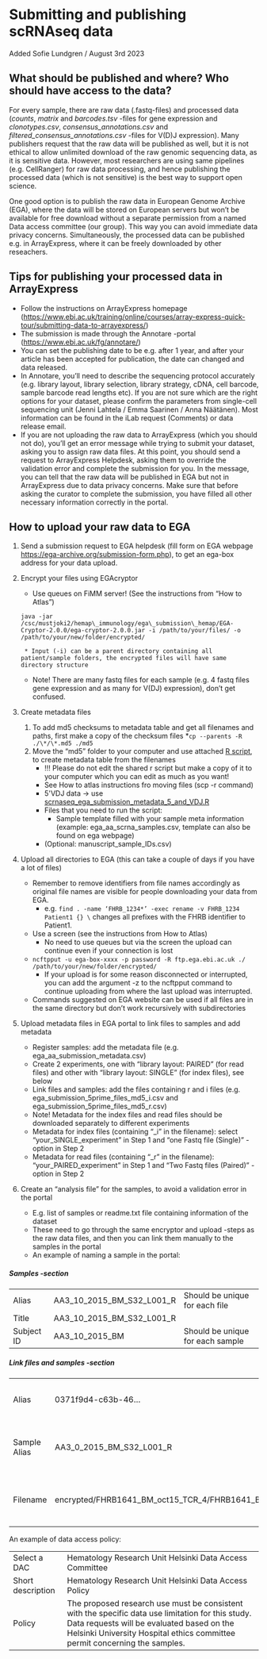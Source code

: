 # Submitting and publishing scRNAseq data

Added Sofie Lundgren / August 3rd 2023

## What should be published and where? Who should have access to the data?

For every sample, there are raw data (.fastq-files) and processed data (*counts*, *matrix* and *barcodes.tsv* -files for gene expression and *clonotypes.csv*, *consensus\_annotations.csv* and *filtered\_consensus\_annotations.csv* -files for V(D)J expression). Many publishers request that the raw data will be published as well, but it is not ethical to allow unlimited download of the raw genomic sequencing data, as it is sensitive data. However, most researchers are using same pipelines (e.g. CellRanger) for raw data processing, and hence publishing the processed data (which is not sensitive) is the best way to support open science.

One good option is to publish the raw data in European Genome Archive (EGA), where the data will be stored on European servers but won’t be available for free download without a separate permission from a named Data access committee (our group). This way you can avoid immediate data privacy concerns. Simultaneously, the processed data can be published e.g. in ArrayExpress, where it can be freely downloaded by other reseachers.

## Tips for publishing your processed data in ArrayExpress

* Follow the instructions on ArrayExpress homepage (https://www.ebi.ac.uk/training/online/courses/array-express-quick-tour/submitting-data-to-arrayexpress/) 
* The submission is made through the Annotare -portal (https://www.ebi.ac.uk/fg/annotare/) 
* You can set the publishing date to be e.g. after 1 year, and after your article has been accepted for publication, the date can changed and data released.
* In Annotare, you’ll need to describe the sequencing protocol accurately (e.g. library layout, library selection, library strategy, cDNA, cell barcode, sample barcode read lengths etc). If you are not sure which are the right options for your dataset, please confirm the parameters from single-cell sequencing unit (Jenni Lahtela / Emma Saarinen / Anna Näätänen). Most information can be found in the iLab request (Comments) or data release email.
* If you are not uploading the raw data to ArrayExpress (which you should not do), you’ll get an error message while trying to submit your dataset, asking you to assign raw data files. At this point, you should send a request to ArrayExpress Helpdesk, asking them to override the validation error and complete the submission for you. In the message, you can tell that the raw data will be published in EGA but not in ArrayExpress due to data privacy concerns. Make sure that before asking the curator to complete the submission, you have filled all other necessary information correctly in the portal.

## How to upload your raw data to EGA
1. Send a submission request to EGA helpdesk (fill form on EGA webpage https://ega-archive.org/submission-form.php), to get an ega-box address for your data upload.

2. Encrypt your files using EGAcryptor
    * Use queues on FiMM server! (See the instructions from “How to Atlas”)
    
    ```java -jar /csc/mustjoki2/hemap\_immunology/ega\_submission\_hemap/EGA-Cryptor-2.0.0/ega-cryptor-2.0.0.jar -i /path/to/your/files/ -o /path/to/your/new/folder/encrypted/```

        * Input (-i) can be a parent directory containing all patient/sample folders, the encrypted files will have same directory structure
    * Note! There are many fastq files for each sample (e.g. 4 fastq files gene expression and as many for V(DJ) expression), don’t get confused.
    
3.	Create metadata files
    1. To add md5 checksums to metadata table and get all filenames and paths, first make a copy of the checksum files
        *```cp --parents -R ./\*/\*.md5 ./md5```
    2.  Move the “md5” folder to your computer and use attached [R script](scrnaseq_ega_submission_metadata_3_and_5_.R), to create metadata table from the filenames
        * !!! Please do not edit the shared r script but make a copy of it to your computer which you can edit as much as you want!
        * See How to atlas instructions fro moving files (scp -r command)
        * 5'VDJ data -> use [scrnaseq_ega_submission_metadata_5_and_VDJ.R](scrnaseq_ega_submission_metadata_5_and_VDJ.R)
        * Files that you need to run the script:
            * Sample template filled with your sample meta information (example: ega\_aa\_scrna\_samples.csv, template can also be found on ega webpage)
         * (Optional: manuscript\_sample\_IDs.csv)
3.	Upload all directories to EGA (this can take a couple of days if you have a lot of files)
    * Remember to remove identifiers from file names accordingly as original file names are visible for people downloading your data from EGA. 
        * e.g. ```find . -name ‘FHRB_1234*’ -exec rename -v FHRB_1234 Patient1 {} \``` changes all prefixes with the FHRB identifier to Patient1.
    * Use a screen (see the instructions from How to Atlas)
        * No need to use queues but via the screen the upload can continue even if your connection is lost
    * ```ncftpput -u ega-box-xxxx -p password -R ftp.ega.ebi.ac.uk ./ /path/to/your/new/folder/encrypted/``` 
        * If your upload is for some reason disconnected or interrupted, you can add the argument -z to the ncftpput command to continue uploading from where the last upload was interrupted.
    * Commands suggested on EGA website can be used if all files are in the same directory but don’t work recursively with subdirectories
4.	Upload metadata files in EGA portal to link files to samples and add metadata
    * Register samples: add the metadata file (e.g. ega\_aa\_submission\_metadata.csv)
    * Create 2 experiments, one with “library layout: PAIRED” (for read files) and other with “library layout: SINGLE” (for index files), see below
    * Link files and samples: add the files containing r and i files (e.g. ega\_submission\_5prime\_files\_md5\_i.csv and ega\_submission\_5prime\_files\_md5\_r.csv)
    * Note! Metadata for the index files and read files should be downloaded separately to different experiments
    * Metadata for index files (containing “\_i” in the filename): select “your\_SINGLE\_experiment” in Step 1 and “one Fastq file (Single)” -option in Step 2
    * 	Metadata for read files (containing “\_r” in the filename): “your\_PAIRED\_experiment” in Step 1 and “Two Fastq files (Paired)” -option in Step 2
5.	Create an “analysis file” for the samples, to avoid a validation error in the portal
    * E.g. list of samples or readme.txt file containing information of the dataset
    * These need to go through the same encryptor and upload -steps as the raw data files, and then you can link them manually to the samples in the portal
    * An example of naming a sample in the portal:
 
 ##### Samples -section

|        |           |  |
| ---------- |---------------------------------| ------------------------------|
| Alias      | AA3\_10\_2015\_BM\_S32\_L001\_R | Should be unique for each file|
| Title      | AA3\_10\_2015\_BM\_S32\_L001\_R      |  |
| Subject ID | AA3\_10\_2015\_BM      | Should be unique for each sample |

 ##### Link files and samples -section

|        |           |  |
| ---------- |---------------------------------| ------------------------------|
| Alias      | 0371f9d4-c63b-46… | Created by the submission system |
| Sample Alias      | AA3\_0\_2015\_BM\_S32\_L001\_R | Should be same as in the samples -section |
| Filename | encrypted/FHRB1641\_BM\_oct15\_TCR\_4/FHRB1641\_BM\_oct15\_TCR\_L001\_R\_fastq.gz | Should match the name of uploaded file |


An example of data access policy:

 |        |           | 
| ---------- |---------------------------------| 
| Select a DAC      | Hematology Research Unit Helsinki Data Access Committee | 
| Short description      | Hematology Research Unit Helsinki Data Access Policy | 
| Policy | The proposed research use must be consistent with the specific data use limitation for this study. Data requests will be evaluated based on the Helsinki University Hospital ethics committee permit concerning the samples. | 
